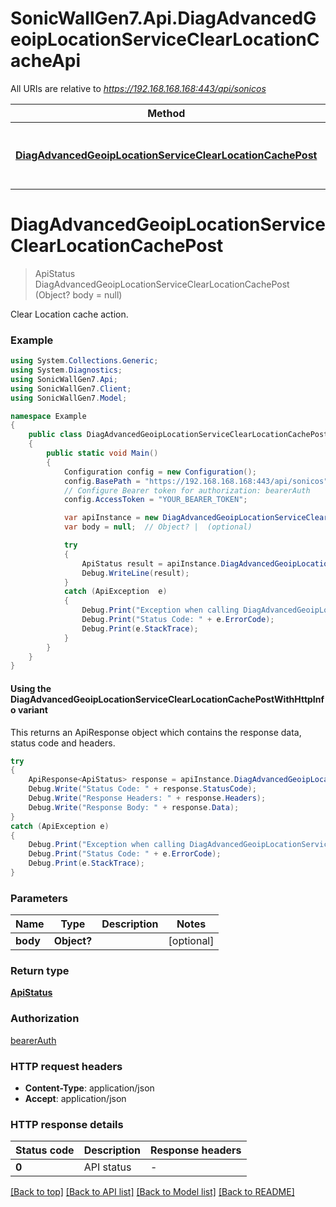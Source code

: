 # SonicWallGen7.Api.DiagAdvancedGeoipLocationServiceClearLocationCacheApi

All URIs are relative to *https://192.168.168.168:443/api/sonicos*

| Method | HTTP request | Description |
|--------|--------------|-------------|
| [**DiagAdvancedGeoipLocationServiceClearLocationCachePost**](DiagAdvancedGeoipLocationServiceClearLocationCacheApi.md#diagadvancedgeoiplocationserviceclearlocationcachepost) | **POST** /diag/advanced/geoip-location-service/clear-location-cache |  |

<a id="diagadvancedgeoiplocationserviceclearlocationcachepost"></a>
# **DiagAdvancedGeoipLocationServiceClearLocationCachePost**
> ApiStatus DiagAdvancedGeoipLocationServiceClearLocationCachePost (Object? body = null)



Clear Location cache action.

### Example
```csharp
using System.Collections.Generic;
using System.Diagnostics;
using SonicWallGen7.Api;
using SonicWallGen7.Client;
using SonicWallGen7.Model;

namespace Example
{
    public class DiagAdvancedGeoipLocationServiceClearLocationCachePostExample
    {
        public static void Main()
        {
            Configuration config = new Configuration();
            config.BasePath = "https://192.168.168.168:443/api/sonicos";
            // Configure Bearer token for authorization: bearerAuth
            config.AccessToken = "YOUR_BEARER_TOKEN";

            var apiInstance = new DiagAdvancedGeoipLocationServiceClearLocationCacheApi(config);
            var body = null;  // Object? |  (optional) 

            try
            {
                ApiStatus result = apiInstance.DiagAdvancedGeoipLocationServiceClearLocationCachePost(body);
                Debug.WriteLine(result);
            }
            catch (ApiException  e)
            {
                Debug.Print("Exception when calling DiagAdvancedGeoipLocationServiceClearLocationCacheApi.DiagAdvancedGeoipLocationServiceClearLocationCachePost: " + e.Message);
                Debug.Print("Status Code: " + e.ErrorCode);
                Debug.Print(e.StackTrace);
            }
        }
    }
}
```

#### Using the DiagAdvancedGeoipLocationServiceClearLocationCachePostWithHttpInfo variant
This returns an ApiResponse object which contains the response data, status code and headers.

```csharp
try
{
    ApiResponse<ApiStatus> response = apiInstance.DiagAdvancedGeoipLocationServiceClearLocationCachePostWithHttpInfo(body);
    Debug.Write("Status Code: " + response.StatusCode);
    Debug.Write("Response Headers: " + response.Headers);
    Debug.Write("Response Body: " + response.Data);
}
catch (ApiException e)
{
    Debug.Print("Exception when calling DiagAdvancedGeoipLocationServiceClearLocationCacheApi.DiagAdvancedGeoipLocationServiceClearLocationCachePostWithHttpInfo: " + e.Message);
    Debug.Print("Status Code: " + e.ErrorCode);
    Debug.Print(e.StackTrace);
}
```

### Parameters

| Name | Type | Description | Notes |
|------|------|-------------|-------|
| **body** | **Object?** |  | [optional]  |

### Return type

[**ApiStatus**](ApiStatus.md)

### Authorization

[bearerAuth](../README.md#bearerAuth)

### HTTP request headers

 - **Content-Type**: application/json
 - **Accept**: application/json


### HTTP response details
| Status code | Description | Response headers |
|-------------|-------------|------------------|
| **0** | API status |  -  |

[[Back to top]](#) [[Back to API list]](../README.md#documentation-for-api-endpoints) [[Back to Model list]](../README.md#documentation-for-models) [[Back to README]](../README.md)

